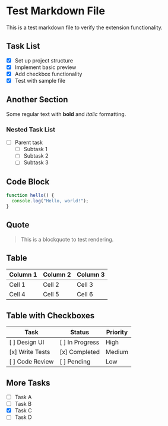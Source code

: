 # Test Markdown File

This is a test markdown file to verify the extension functionality.

## Task List

- [x] Set up project structure
- [x] Implement basic preview
- [x] Add checkbox functionality
- [x] Test with sample file

## Another Section

Some regular text with **bold** and _italic_ formatting.

### Nested Task List

- [ ] Parent task
  - [ ] Subtask 1
  - [ ] Subtask 2
  - [ ] Subtask 3

## Code Block

```javascript
function hello() {
  console.log("Hello, world!");
}
```

## Quote

> This is a blockquote to test rendering.

## Table

| Column 1 | Column 2 | Column 3 |
| -------- | -------- | -------- |
| Cell 1   | Cell 2   | Cell 3   |
| Cell 4   | Cell 5   | Cell 6   |

## Table with Checkboxes

| Task            | Status          | Priority |
| --------------- | --------------- | -------- |
| [ ] Design UI   | [ ] In Progress | High     |
| [x] Write Tests | [x] Completed   | Medium   |
| [ ] Code Review | [ ] Pending     | Low      |

## More Tasks

- [ ] Task A
- [ ] Task B
- [x] Task C
- [ ] Task D
